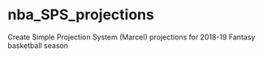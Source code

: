 # nba_SPS_projections
Create Simple Projection System (Marcel) projections for 2018-19 Fantasy basketball season
